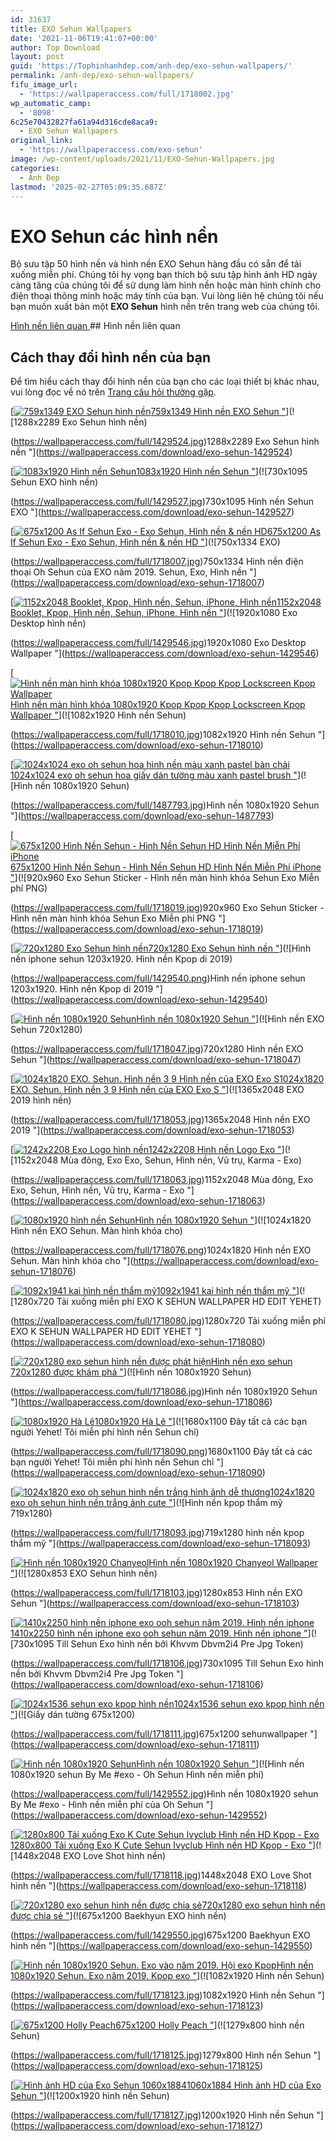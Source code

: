 ```yaml
---
id: 31637
title: EXO Sehun Wallpapers
date: '2021-11-06T19:41:07+00:00'
author: Top Download
layout: post
guid: 'https://Tophinhanhdep.com/anh-dep/exo-sehun-wallpapers/'
permalink: /anh-dep/exo-sehun-wallpapers/
fifu_image_url:
  - 'https://wallpaperaccess.com/full/1718002.jpg'
wp_automatic_camp:
  - '8098'
6c25e70432827fa61a94d316cde8aca9:
  - EXO Sehun Wallpapers
original_link:
  - 'https://wallpaperaccess.com/exo-sehun'
image: /wp-content/uploads/2021/11/EXO-Sehun-Wallpapers.jpg
categories:
  - Ảnh Đẹp
lastmod: '2025-02-27T05:09:35.687Z'
---
```

# EXO Sehun các hình nền

Bộ sưu tập 50 hình nền và hình nền EXO Sehun hàng đầu có sẵn để tải xuống miễn phí. Chúng tôi hy vọng bạn thích bộ sưu tập hình ảnh HD ngày càng tăng của chúng tôi để sử dụng làm hình nền hoặc màn hình chính cho điện thoại thông minh hoặc máy tính của bạn. Vui lòng liên hệ chúng tôi nếu bạn muốn xuất bản một **EXO Sehun** hình nền trên trang web của chúng tôi.

[Hình nền liên quan ](#related) ## Hình nền liên quan

## Cách thay đổi hình nền của bạn

Để tìm hiểu cách thay đổi hình nền của bạn cho các loại thiết bị khác nhau, vui lòng đọc về nó trên [Trang câu hỏi thường gặp](https://tophinhanhdep.com/faq/).

  
[[![759x1349 EXO Sehun hình nền](https://wallpaperaccess.com/full/1718002.jpg)759x1349 Hình nền EXO Sehun "](https://wallpaperaccess.com/download/exo-sehun-1718002)](![1288x2289 Exo Sehun hình nền)

(https://wallpaperaccess.com/full/1429524.jpg)1288x2289 Exo Sehun hình nền "](https://wallpaperaccess.com/download/exo-sehun-1429524)

[[![1083x1920 Hình nền Sehun](https://wallpaperaccess.com/full/1398797.jpg)1083x1920 Hình nền Sehun "](https://wallpaperaccess.com/download/exo-sehun-1398797)](![730x1095 Sehun EXO hình nền)

(https://wallpaperaccess.com/full/1429527.jpg)730x1095 Hình nền Sehun EXO "](https://wallpaperaccess.com/download/exo-sehun-1429527)

[[![675x1200 As If Sehun Exo - Exo Sehun, Hình nền & nền HD](https://wallpaperaccess.com/full/1429530.jpg)675x1200 As If Sehun Exo - Exo Sehun, Hình nền &amp; nền HD "](https://wallpaperaccess.com/download/exo-sehun-1429530)](![750x1334 EXO)

(https://wallpaperaccess.com/full/1718007.jpg)750x1334 Hình nền điện thoại Oh Sehun của EXO năm 2019. Sehun, Exo, Hình nền "](https://wallpaperaccess.com/download/exo-sehun-1718007)

[[![1152x2048 Booklet, Kpop, Hình nền, Sehun, iPhone, Hình nền](https://wallpaperaccess.com/full/1429528.jpg)1152x2048 Booklet, Kpop, Hình nền, Sehun, iPhone, Hình nền "](https://wallpaperaccess.com/download/exo-sehun-1429528)](![1920x1080 Exo Desktop hình nền)

(https://wallpaperaccess.com/full/1429546.jpg)1920x1080 Exo Desktop Wallpaper "](https://wallpaperaccess.com/download/exo-sehun-1429546)

[[![Hình nền màn hình khóa 1080x1920 Kpop Kpop Kpop Lockscreen Kpop Wallpaper](https://wallpaperaccess.com/full/1718009.jpg)Hình nền màn hình khóa 1080x1920 Kpop Kpop Kpop Lockscreen Kpop Wallpaper "](https://wallpaperaccess.com/download/exo-sehun-1718009)](![1082x1920 Hình nền Sehun)

(https://wallpaperaccess.com/full/1718010.jpg)1082x1920 Hình nền Sehun "](https://wallpaperaccess.com/download/exo-sehun-1718010)

[[![1024x1024 exo oh sehun hoa hình nền màu xanh pastel bàn chải](https://wallpaperaccess.com/full/1718013.png)1024x1024 exo oh sehun hoa giấy dán tường màu xanh pastel brush "](https://wallpaperaccess.com/download/exo-sehun-1718013)](![Hình nền 1080x1920 Sehun)

(https://wallpaperaccess.com/full/1487793.jpg)Hình nền 1080x1920 Sehun "](https://wallpaperaccess.com/download/exo-sehun-1487793)

[[![675x1200 Hình Nền Sehun - Hình Nền Sehun HD Hình Nền Miễn Phí iPhone](https://wallpaperaccess.com/full/1429535.jpg)675x1200 Hình Nền Sehun - Hình Nền Sehun HD Hình Nền Miễn Phí iPhone "](https://wallpaperaccess.com/download/exo-sehun-1429535)](![920x960 Exo Sehun Sticker - Hình nền màn hình khóa Sehun Exo Miễn phí PNG)

(https://wallpaperaccess.com/full/1718019.jpg)920x960 Exo Sehun Sticker - Hình nền màn hình khóa Sehun Exo Miễn phí PNG "](https://wallpaperaccess.com/download/exo-sehun-1718019)

[[![720x1280 Exo Sehun hình nền](https://wallpaperaccess.com/full/1718037.jpg)720x1280 Exo Sehun hình nền "](https://wallpaperaccess.com/download/exo-sehun-1718037)](![Hình nền iphone sehun 1203x1920.  Hình nền Kpop di 2019)

(https://wallpaperaccess.com/full/1429540.png)Hình nền iphone sehun 1203x1920. Hình nền Kpop di 2019 "](https://wallpaperaccess.com/download/exo-sehun-1429540)

[[![Hình nền 1080x1920 Sehun](https://wallpaperaccess.com/full/1718043.jpg)Hình nền 1080x1920 Sehun "](https://wallpaperaccess.com/download/exo-sehun-1718043)](![Hình nền EXO Sehun 720x1280)

(https://wallpaperaccess.com/full/1718047.jpg)720x1280 Hình nền EXO Sehun "](https://wallpaperaccess.com/download/exo-sehun-1718047)

[[![1024x1820 EXO.  Sehun.  Hình nền 3 9 Hình nền của EXO Exo S](https://wallpaperaccess.com/full/1718048.jpg)1024x1820 EXO. Sehun. Hình nền 3 9 Hình nền của EXO Exo S "](https://wallpaperaccess.com/download/exo-sehun-1718048)](![1365x2048 EXO 2019 hình nền)

(https://wallpaperaccess.com/full/1718053.jpg)1365x2048 Hình nền EXO 2019 "](https://wallpaperaccess.com/download/exo-sehun-1718053)

[[![1242x2208 Exo Logo hình nền](https://wallpaperaccess.com/full/1718055.jpg)1242x2208 Hình nền Logo Exo "](https://wallpaperaccess.com/download/exo-sehun-1718055)](![1152x2048 Mùa đông, Exo Exo, Sehun, Hình nền, Vũ trụ, Karma - Exo)

(https://wallpaperaccess.com/full/1718063.jpg)1152x2048 Mùa đông, Exo Exo, Sehun, Hình nền, Vũ trụ, Karma - Exo "](https://wallpaperaccess.com/download/exo-sehun-1718063)

[[![1080x1920 hình nền Sehun](https://wallpaperaccess.com/full/1718073.jpg)Hình nền 1080x1920 Sehun "](https://wallpaperaccess.com/download/exo-sehun-1718073)](![1024x1820 Hình nền EXO Sehun.  Màn hình khóa cho)

(https://wallpaperaccess.com/full/1718076.png)1024x1820 Hình nền EXO Sehun. Màn hình khóa cho "](https://wallpaperaccess.com/download/exo-sehun-1718076)

[[![1092x1941 kai hình nền thẩm mỹ](https://wallpaperaccess.com/full/1398690.jpg)1092x1941 kai hình nền thẩm mỹ "](https://wallpaperaccess.com/download/exo-sehun-1398690)](![1280x720 Tải xuống miễn phí EXO K SEHUN WALLPAPER HD EDIT YEHET)

(https://wallpaperaccess.com/full/1718080.jpg)1280x720 Tải xuống miễn phí EXO K SEHUN WALLPAPER HD EDIT YEHET "](https://wallpaperaccess.com/download/exo-sehun-1718080)

[[![720x1280 exo sehun hình nền được phát hiện](https://wallpaperaccess.com/full/1718081.jpg)Hình nền exo sehun 720x1280 được khám phá "](https://wallpaperaccess.com/download/exo-sehun-1718081)](![Hình nền 1080x1920 Sehun)

(https://wallpaperaccess.com/full/1718086.jpg)Hình nền 1080x1920 Sehun "](https://wallpaperaccess.com/download/exo-sehun-1718086)

[[![1080x1920 Hà Lê](https://wallpaperaccess.com/full/647166.jpg)1080x1920 Hà Lê "](https://wallpaperaccess.com/download/exo-sehun-647166)](![1680x1100 Đây tất cả các bạn người Yehet!  Tôi miễn phí hình nền Sehun chỉ)

(https://wallpaperaccess.com/full/1718090.png)1680x1100 Đây tất cả các bạn người Yehet! Tôi miễn phí hình nền Sehun chỉ "](https://wallpaperaccess.com/download/exo-sehun-1718090)

[[![1024x1820 exo oh sehun hình nền trắng hình ảnh dễ thương](https://wallpaperaccess.com/full/647179.jpg)1024x1820 exo oh sehun hình nền trắng ảnh cute "](https://wallpaperaccess.com/download/exo-sehun-647179)](![Hình nền kpop thẩm mỹ 719x1280)

(https://wallpaperaccess.com/full/1718093.jpg)719x1280 hình nền kpop thẩm mỹ "](https://wallpaperaccess.com/download/exo-sehun-1718093)

[[![Hình nền 1080x1920 Chanyeol](https://wallpaperaccess.com/full/1718095.jpg)Hình nền 1080x1920 Chanyeol Wallpaper "](https://wallpaperaccess.com/download/exo-sehun-1718095)](![1280x853 EXO Sehun hình nền)

(https://wallpaperaccess.com/full/1718103.jpg)1280x853 Hình nền EXO Sehun "](https://wallpaperaccess.com/download/exo-sehun-1718103)

[[![1410x2250 hình nền iphone exo ooh sehun năm 2019. Hình nền iphone](https://wallpaperaccess.com/full/1718104.jpg)1410x2250 hình nền iphone exo ooh sehun năm 2019. Hình nền iphone "](https://wallpaperaccess.com/download/exo-sehun-1718104)](![730x1095 Till Sehun Exo hình nền bởi Khvvm Dbvm2i4 Pre Jpg Token)

(https://wallpaperaccess.com/full/1718106.jpg)730x1095 Till Sehun Exo hình nền bởi Khvvm Dbvm2i4 Pre Jpg Token "](https://wallpaperaccess.com/download/exo-sehun-1718106)

[[![1024x1536 sehun exo kpop hình nền](https://wallpaperaccess.com/full/1718107.png)1024x1536 sehun exo kpop hình nền "](https://wallpaperaccess.com/download/exo-sehun-1718107)](![Giấy dán tường 675x1200)

(https://wallpaperaccess.com/full/1718111.jpg)675x1200 sehunwallpaper "](https://wallpaperaccess.com/download/exo-sehun-1718111)

[[![Hình nền 1080x1920 Sehun](https://wallpaperaccess.com/full/1718113.jpg)Hình nền 1080x1920 Sehun "](https://wallpaperaccess.com/download/exo-sehun-1718113)](![Hình nền 1080x1920 sehun By Me #exo - Oh Sehun Hình nền miễn phí)

(https://wallpaperaccess.com/full/1429552.jpg)Hình nền 1080x1920 sehun By Me #exo - Hình nền miễn phí của Oh Sehun "](https://wallpaperaccess.com/download/exo-sehun-1429552)

[[![1280x800 Tải xuống Exo K Cute Sehun Ivyclub Hình nền HD Kpop - Exo](https://wallpaperaccess.com/full/1718117.jpg)1280x800 Tải xuống Exo K Cute Sehun Ivyclub Hình nền HD Kpop - Exo "](https://wallpaperaccess.com/download/exo-sehun-1718117)](![1448x2048 EXO Love Shot hình nền)

(https://wallpaperaccess.com/full/1718118.jpg)1448x2048 EXO Love Shot hình nền "](https://wallpaperaccess.com/download/exo-sehun-1718118)

[[![720x1280 exo sehun hình nền được chia sẻ](https://wallpaperaccess.com/full/1718119.jpg)720x1280 exo sehun hình nền được chia sẻ "](https://wallpaperaccess.com/download/exo-sehun-1718119)](![675x1200 Baekhyun EXO hình nền)

(https://wallpaperaccess.com/full/1429550.jpg)675x1200 Baekhyun EXO hình nền "](https://wallpaperaccess.com/download/exo-sehun-1429550)

[[![Hình nền 1080x1920 Sehun.  Exo vào năm 2019. Hội exo Kpop](https://wallpaperaccess.com/full/1718122.jpg)Hình nền 1080x1920 Sehun. Exo năm 2019. Kpop exo "](https://wallpaperaccess.com/download/exo-sehun-1718122)](![1082x1920 Hình nền Sehun)

(https://wallpaperaccess.com/full/1718123.jpg)1082x1920 Hình nền Sehun "](https://wallpaperaccess.com/download/exo-sehun-1718123)

[[![675x1200 Holly Peach](https://wallpaperaccess.com/full/1718124.jpg)675x1200 Holly Peach "](https://wallpaperaccess.com/download/exo-sehun-1718124)](![1279x800 hình nền Sehun)

(https://wallpaperaccess.com/full/1718125.jpg)1279x800 Hình nền Sehun "](https://wallpaperaccess.com/download/exo-sehun-1718125)

[[![Hình ảnh HD của Exo Sehun 1060x1884](https://wallpaperaccess.com/full/1429558.jpg)1060x1884 Hình ảnh HD của Exo Sehun "](https://wallpaperaccess.com/download/exo-sehun-1429558)](![1200x1920 hình nền Sehun)

(https://wallpaperaccess.com/full/1718127.jpg)1200x1920 Hình nền Sehun "](https://wallpaperaccess.com/download/exo-sehun-1718127)

